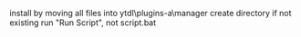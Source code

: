 install by moving all files into ytdl\plugins-a\manager
create directory if not existing
run "Run Script", not script.bat
